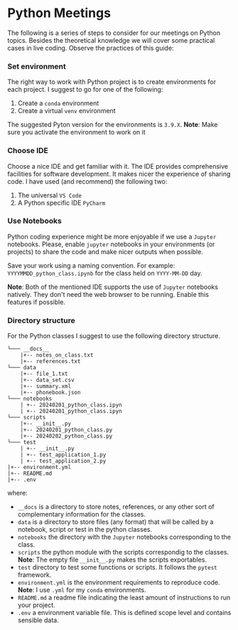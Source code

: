 # Python Meetings

The following is a series of steps to consider for our meetings on Python topics. Besides the theoretical knowledge 
we will cover some practical cases in live coding. Observe the practices of this guide:

### Set environment

The right way to work with Python project is to create environments for each project. I suggest to go for one of the 
following:
1. Create a `conda` environment
2. Create a virtual `venv` environment

The suggested Pyton version for the environments is `3.9.X`. **Note**: Make sure you activate the environment to 
work on it

### Choose IDE

Choose a nice IDE and get familiar with it. The IDE provides comprehensive facilities for software development. It
makes nicer the experience of sharing code. I have used (and recommend) the following two:
1. The universal `VS Code`
2. A Python specific IDE `PyCharm`

### Use Notebooks

Python coding experience might be more enjoyable if we use a `Jupyter` notebooks. Please, enable `jupyter` notebooks
in your environments (or projects) to share the code and make nicer outputs when possible. 

Save your work using a naming convention. For example: `YYYYMMDD_python_class.ipynb` for the class held on 
`YYYY-MM-DD` day.

**Note**: Both of the mentioned IDE supports the use of `Jupyter` notebooks natively. They don't need the web browser
to be running. Enable this features if possible.

### Directory structure

For the Python classes I suggest to use the following directory structure.

```
└─── __docs__
    |+-- notes_on_class.txt
    |+-- references.txt
└─── data
    |+-- file_1.txt
    |+-- data_set.csv
    |+-- summary.xml
    |+-- phonebook.json
└─── notebooks
    | +-- 20240201_python_class.ipyn
    | +-- 20240201_python_class.ipyn
└─── scripts
    |+-- __init__.py
    |+-- 20240201_python_class.py
    |+-- 20240202_python_class.py
└─── test
    | +-- __init__.py
    | +-- test_application_1.py
    | +-- test_application_2.py
|+-- environment.yml
|+-- README.md
|+-- .env
```

where:
- `__docs` is a directory to store notes, references, or any other sort of complementary information for the classes.
- `data` is a directory to store files (any format) that will be called by a notebook, script or test in the python 
  classes.
- `notebooks` the directory with the `Jupyter` notebooks corresponding to the class.
- `scripts` the python module with the scripts correspondig to the classes. **Note**: The empty file `__init__.py` 
   makes the scripts exportables.
- `test` directory to test some functions or scripts. It follows the `pytest` framework.
- `environment.yml` is the environment requirements to reproduce code. **Note**: I use `.yml` for my `conda` 
   environments.
- `README.md` a readme file indicating the least amount of instructions to run your project.
- `.env` a environment variable file. This is defined scope level and contains sensible data.